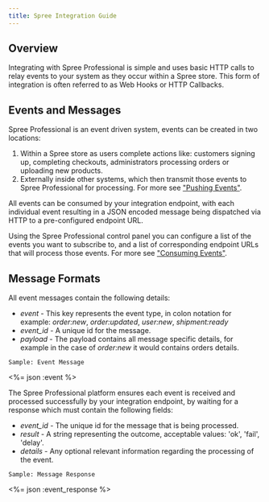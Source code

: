 ```yaml
---
title: Spree Integration Guide
---
```


## Overview

Integrating with Spree Professional is simple and uses basic HTTP calls to relay events to your system as they occur within a Spree store. This form of integration is often referred to as Web Hooks or HTTP Callbacks.

## Events and Messages

Spree Professional is an event driven system, events can be created in two locations:

1. Within a Spree store as users complete actions like: customers signing up, completing checkouts, administrators processing orders or uploading new products.
2. Externally inside other systems, which then transmit those events to Spree Professional for processing. For more see ["Pushing Events"](/pro/push/).

All events can be consumed by your integration endpoint, with each individual event resulting in a JSON encoded message being dispatched via HTTP to a pre-configured endpoint URL.

Using the Spree Professional control panel you can configure a list of the events you want to subscribe to, and a list of corresponding endpoint URLs that will process those events. For more see ["Consuming Events"](/pro/events/).

## Message Formats

All event messages contain the following details:

* _event_ - This key represents the event type, in colon notation for example: _order:new_, _order:updated_, _user:new_, _shipment:ready_
* _event_id_ - A unique id for the message.
* _payload_ - The payload contains all message specific details, for example in the case of _order:new_ it would contains orders details.

<pre class="headers"><code>Sample: Event Message</code></pre>
<%= json :event %>

The Spree Professional platform ensures each event is received and processed successfully by your integration endpoint, by waiting for a response which must contain the following fields:

* _event_id_ - The unique id for the message that is being processed.
* _result_ - A string representing the outcome, acceptable values: 'ok', 'fail', 'delay'.
* _details_ - Any optional relevant information regarding the processing of the event.

<pre class="headers"><code>Sample: Message Response</code></pre>
<%= json :event_response %>
